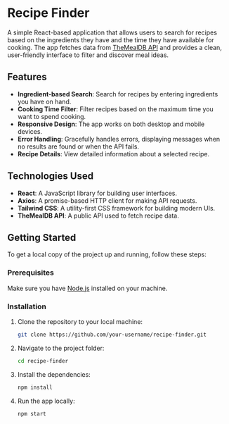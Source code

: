 # Recipe Finder

A simple React-based application that allows users to search for recipes based on the ingredients they have and the time they have available for cooking. The app fetches data from [TheMealDB API](https://www.themealdb.com/api/json/v1/1/filter.php?i={ingredient}) and provides a clean, user-friendly interface to filter and discover meal ideas.

## Features

- **Ingredient-based Search**: Search for recipes by entering ingredients you have on hand.
- **Cooking Time Filter**: Filter recipes based on the maximum time you want to spend cooking.
- **Responsive Design**: The app works on both desktop and mobile devices.
- **Error Handling**: Gracefully handles errors, displaying messages when no results are found or when the API fails.
- **Recipe Details**: View detailed information about a selected recipe.

## Technologies Used

- **React**: A JavaScript library for building user interfaces.
- **Axios**: A promise-based HTTP client for making API requests.
- **Tailwind CSS**: A utility-first CSS framework for building modern UIs.
- **TheMealDB API**: A public API used to fetch recipe data.

## Getting Started

To get a local copy of the project up and running, follow these steps:

### Prerequisites

Make sure you have [Node.js](https://nodejs.org/) installed on your machine.

### Installation

1. Clone the repository to your local machine:
    ```bash
    git clone https://github.com/your-username/recipe-finder.git
    ```

2. Navigate to the project folder:
    ```bash
    cd recipe-finder
    ```

3. Install the dependencies:
    ```bash
    npm install
    ```

4. Run the app locally:
    ```bash
    npm start
    ```


